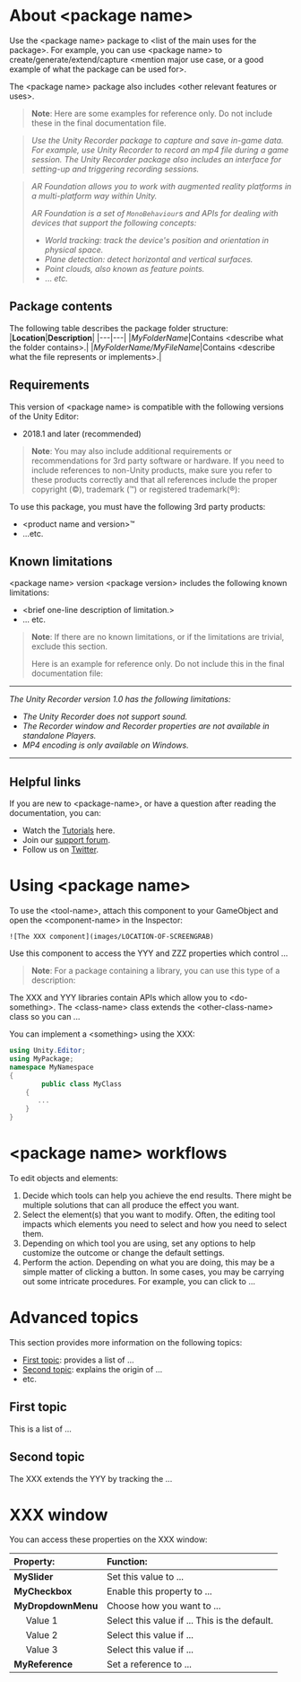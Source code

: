 # About &lt;package name&gt;

Use the &lt;package name&gt; package to &lt;list of the main uses for the package&gt;. For example, you can use &lt;package name&gt; to create/generate/extend/capture &lt;mention major use case, or a good example of what the package can be used for&gt;.

The &lt;package name&gt; package also includes &lt;other relevant features or uses&gt;.

> **Note**: Here are some examples for reference only. Do not include these in the final documentation file.

> *Use the Unity Recorder package to capture and save in-game data. For example, use Unity Recorder to record an mp4 file during a game session. The Unity Recorder package also includes an interface for setting-up and triggering recording sessions.*

> *AR Foundation allows you to work with augmented reality platforms in a multi-platform way within Unity.*
>
> *AR Foundation is a set of `MonoBehaviour`s and APIs for dealing with devices that support the following concepts:*
>
>* *World tracking: track the device's position and orientation in physical space.*
>* *Plane detection: detect horizontal and vertical surfaces.*
>* *Point clouds, also known as feature points.*
>* ... *etc.*


<!--
> **Note**: For packages that are not yet released, include the section below that matches, but remember to remove it or hide it again when the package is ready for release. When the package is at the Release Candidate or Released stage, use the Installation section below.
## Experimental package
This package is available as an experimental package, so it is not ready for production use. The features and documentation in this package might change before it is verified for release.

To install this package, follow the instructions for [installing hidden packages](https://docs.unity3d.com/Packages/Installation/manual/index.html).
>**Note**: This section begins with a cross-reference to the instructions on how to install hidden (non-discoverable) packages. If the package requires special installation instructions, include these steps below:

In addition, you need to install the following resources:

- **&lt;name of resource 1&gt;**: To install, open **Window** > **&lt;name of menu item&gt;**.
	The resource appears &lt;at this location&gt;.
- ... etc.
## Pre-release package

This package is available as a pre-release package, so it is still in the process of becoming stable enough to release. The features and documentation in this package might change before it is ready for release.
To install this package, follow the instructions in the [Package Manager documentation](https://docs.unity3d.com/Manual/upm-ui-install.html).
>**Note**: This section begins with a cross-reference to the official Unity Manual topic on how to install packages. If the package requires special installation instructions, include these steps below:
In addition, you need to install the following resources:

- **&lt;name of resource 1&gt;**: To install, open **Window** > **&lt;name of menu item&gt;**.

	The resource appears &lt;at this location&gt;.

- ... etc.

<a name="Installation"></a>

## Installation

To install this package, follow the instructions in the [Package Manager documentation](https://docs.unity3d.com/Manual/upm-ui-install.html).

>**Note**: This section begins with a cross-reference to the official Unity Manual topic on how to install packages. If the package requires special installation instructions, include these steps below:

In addition, you need to install the following resources:

- **&lt;name of resource 1&gt;**: To install, open **Window** > **&lt;name of menu item&gt;**.

	The resource appears &lt;at this location&gt;.

-  ... etc.
-->
## Package contents
The following table describes the package folder structure:
|**Location**|**Description**|
|---|---|
|*MyFolderName*|Contains &lt;describe what the folder contains&gt;.|
|*MyFolderName/MyFileName*|Contains &lt;describe what the file represents or implements&gt;.|


## Requirements

This version of &lt;package name&gt; is compatible with the following versions of the Unity Editor:

* 2018.1 and later (recommended)

>**Note**: You may also include additional requirements or recommendations for 3rd party software or hardware. If you need to include references to non-Unity products, make sure you refer to these products correctly and that all references include the proper copyright (&copy;), trademark (&trade;) or registered trademark(&reg;):

To use this package, you must have the following 3rd party products:

* &lt;product name and version&gt;&trade;
*  ...etc.


## Known limitations

&lt;package name&gt; version &lt;package version&gt; includes the following known limitations:

* &lt;brief one-line description of limitation.&gt;
*  ... etc.

>**Note**: If there are no known limitations, or if the limitations are trivial, exclude this section.
>
>Here is an example for reference only. Do not include this in the final documentation file:

---

*The Unity Recorder version 1.0 has the following limitations:*

* *The Unity Recorder does not support sound.*
* *The Recorder window and Recorder properties are not available in standalone Players.*
* *MP4 encoding is only available on Windows.*

---

## Helpful links

If you are new to &lt;package-name&gt;, or have a question after reading the documentation, you can:

* Watch the [Tutorials](https://www.youtube.com/playlist?list=PLAYLIST-ID) here.
* Join our [support forum](https://forum.unity.com/forums/FORUM-ID/).
* Follow us on [Twitter](http://www.twitter.com/TWITTER-ID).



<a name="UsingPackageName"></a>

# Using &lt;package name&gt;

To use the &lt;tool-name&gt;, attach this component to your GameObject and open the &lt;component-name&gt; in the Inspector:

`![The XXX component](images/LOCATION-OF-SCREENGRAB)`

Use this component to access the YYY and ZZZ properties which control ...

> **Note**: For a package containing a library, you can use this type of a description:

The XXX and YYY libraries contain APIs which allow you to &lt;do-something&gt;. The &lt;class-name&gt; class extends the &lt;other-class-name&gt; class so you can ...

You can implement a &lt;something&gt; using the XXX:

```C#
using Unity.Editor;
using MyPackage;
namespace MyNamespace
{
	    public class MyClass
    {
       ...
    }
}
```



<a name="Workflows"></a>
# &lt;package name&gt; workflows

To edit objects and elements:

1. Decide which tools can help you achieve the end results. There might be multiple solutions that can all produce the effect you want.
2. Select the element(s) that you want to modify. Often, the editing tool impacts which elements you need to select and how you need to select them.
3. Depending on which tool you are using, set any options to help customize the outcome or change the default settings.
4. Perform the action. Depending on what you are doing, this may be a simple matter of clicking a button. In some cases, you may be carrying out some intricate procedures. For example, you can click to ...



<a name="Advanced"></a>
# Advanced topics

This section provides more information on the following topics:

* [First topic](#first): provides a list of ...
* [Second topic](#second): explains the origin of ...
* etc.



<a name="first"></a>

## First topic

This is a list of ...



<a name="second"></a>

## Second topic

The XXX extends the YYY by tracking the ...



<a name="Reference"></a>

# XXX window

You can access these properties on the XXX window:

| **Property:** | **Function:** |
|:--- |:--- |
| __MySlider__ | Set this value to ... |
| __MyCheckbox__ | Enable this property to ... |
| __MyDropdownMenu__ | Choose how you want to ... |
| &nbsp;&nbsp;&nbsp;&nbsp; Value 1 | Select this value if ... This is the default. |
| &nbsp;&nbsp;&nbsp;&nbsp; Value 2 | Select this value if ... |
| &nbsp;&nbsp;&nbsp;&nbsp; Value 3 | Select this value if ... |
| __MyReference__ | Set a reference to ... |
